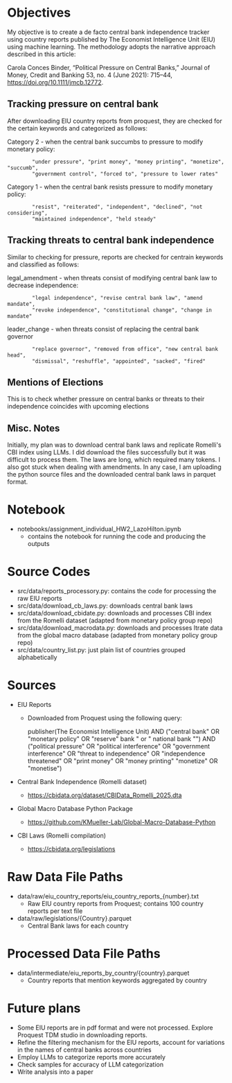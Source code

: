 # Objectives
My objective is to create a de facto central bank independence tracker using country reports published by The Economist Intelligence Unit (EIU) using machine learning. The methodology adopts the narrative approach described in this article:

Carola Conces Binder, “Political Pressure on Central Banks,” Journal of Money, Credit and Banking 53, no. 4 (June 2021): 715–44, https://doi.org/10.1111/jmcb.12772.

## Tracking pressure on central bank

After downloading EIU country reports from proquest, they are checked for the certain keywords and categorized as follows:

Category 2 - when the central bank succumbs to pressure to modify monetary policy:
            
            "under pressure", "print money", "money printing", "monetize", "succumb",
            "government control", "forced to", "pressure to lower rates"

Category 1 - when the central bank resists pressure to modify monetary policy:

            "resist", "reiterated", "independent", "declined", "not considering",
            "maintained independence", "held steady"

## Tracking threats to central bank independence

Similar to checking for pressure, reports are checked for centrain keywords and classified as follows:

legal_amendment - when threats consist of modifying central bank law to decrease independence:
            
            "legal independence", "revise central bank law", "amend mandate",
            "revoke independence", "constitutional change", "change in mandate"

leader_change - when threats consist of replacing the central bank governor
            
            "replace governor", "removed from office", "new central bank head",
            "dismissal", "reshuffle", "appointed", "sacked", "fired"

## Mentions of Elections

This is to check whether pressure on central banks or threats to their independence coincides with upcoming elections


## Misc. Notes

Initially, my plan was to download central bank laws and replicate Romelli's CBI index using LLMs. I did download the files successfully but it was difficult to process them. The laws are long, which required many tokens. I also got stuck when dealing with amendments. In any case, I am uploading the python source files and the downloaded central bank laws in parquet format.

# Notebook
- notebooks/assignment_individual_HW2_LazoHilton.ipynb
    - contains the notebook for running the code and producing the outputs

# Source Codes
- src/data/reports_processory.py: contains the code for processing the raw EIU reports
- src/data/download_cb_laws.py: downloads central bank laws 
- src/data/download_cbidate.py: downloads and processes CBI index from the Romelli dataset (adapted from monetary policy group repo)
- src/data/download_macrodata.py: downloads and processes ltrate data from the global macro database (adapted from monetary policy group repo)
- src/data/country_list.py: just plain list of countries grouped alphabetically

# Sources
- EIU Reports
    - Downloaded from Proquest using the following query:

        publisher(The Economist Intelligence Unit) AND ("central bank" OR "monetary policy" OR "reserve" bank " or " national bank "") AND ("political pressure" OR "political interference" OR "government interference" OR "threat to independence" OR "independence threatened" OR "print money" OR "money printing" "monetize" OR "monetise")

- Central Bank Independence (Romelli dataset)
    - https://cbidata.org/dataset/CBIData_Romelli_2025.dta
- Global Macro Database Python Package
    - https://github.com/KMueller-Lab/Global-Macro-Database-Python
- CBI Laws (Romelli compilation)
    - https://cbidata.org/legislations

# Raw Data File Paths
- data/raw/eiu_country_reports/eiu_country_reports_{number}.txt
    - Raw EIU country reports from Proquest; contains 100 country reports per text file
- data/raw/legislations/{Country}.parquet
    - Central Bank laws for each country

# Processed Data File Paths
- data/intermediate/eiu_reports_by_country/{country}.parquet
    - Country reports that mention keywords aggregated by country


# Future plans
- Some EIU reports are in pdf format and were not processed. Explore Proquest TDM studio in downloading reports.
- Refine the filtering mechanism for the EIU reports, account for variations in the names of central banks across countries
- Employ LLMs to categorize reports more accurately
- Check samples for accuracy of LLM categorization
- Write analysis into a paper
